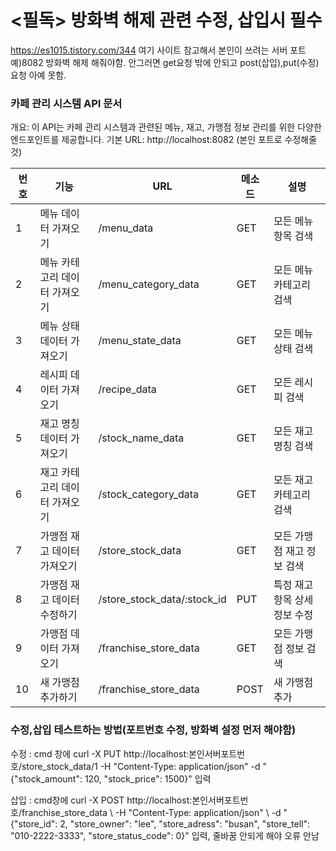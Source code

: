 # <필독> 방화벽 해제 관련 수정, 삽입시 필수
https://es1015.tistory.com/344
여기 사이트 참고해서 본인이 쓰려는 서버 포트 예)8082 방화벽 해제 해줘야함. 안그러면 get요청 밖에 안되고 post(삽입),put(수정) 요청 아예 못함. 



### 카페 관리 시스템 API 문서
개요: 이 API는 카페 관리 시스템과 관련된 메뉴, 재고, 가맹점 정보 관리를 위한 다양한 엔드포인트를 제공합니다.
기본 URL: http://localhost:8082 (본인 포트로 수정해줄 것)

| 번호 | 기능                          | URL                  | 메소드 | 설명                           |
|------|------------------------------|-----------------------|--------|--------------------------------|
| 1    | 메뉴 데이터 가져오기           | /menu_data            | GET    | 모든 메뉴 항목 검색             |
| 2    | 메뉴 카테고리 데이터 가져오기 | /menu_category_data   | GET    | 모든 메뉴 카테고리 검색       |
| 3    | 메뉴 상태 데이터 가져오기     | /menu_state_data      | GET    | 모든 메뉴 상태 검색           |
| 4    | 레시피 데이터 가져오기         | /recipe_data          | GET    | 모든 레시피 검색               |
| 5    | 재고 명칭 데이터 가져오기     | /stock_name_data      | GET    | 모든 재고 명칭 검색           |
| 6    | 재고 카테고리 데이터 가져오기 | /stock_category_data  | GET    | 모든 재고 카테고리 검색       |
| 7    | 가맹점 재고 데이터 가져오기   | /store_stock_data     | GET    | 모든 가맹점 재고 정보 검색     |
| 8    | 가맹점 재고 데이터 수정하기   | /store_stock_data/:stock_id | PUT | 특정 재고 항목 상세 정보 수정 |
| 9    | 가맹점 데이터 가져오기         | /franchise_store_data | GET    | 모든 가맹점 정보 검색           |
| 10   | 새 가맹점 추가하기            | /franchise_store_data | POST   | 새 가맹점 추가                   |

### 수정,삽입 테스트하는 방법(포트번호 수정, 방화벽 설정 먼저 해야함)

수정 : cmd 창에
curl -X PUT http://localhost:본인서버포트번호/store_stock_data/1 -H "Content-Type: application/json" -d "{\"stock_amount\": 120, \"stock_price\": 1500}"
입력

삽입 : cmd창에 
curl -X POST http://localhost:본인서버포트번호/franchise_store_data \ -H "Content-Type: application/json" \ -d "{\"store_id\": 2, \"store_owner\": \"lee\", \"store_adress\": \"busan\", \"store_tell\": \"010-2222-3333\", \"store_status_code\": 0}" 
입력, 줄바꿈 안되게 해야 오류 안남





